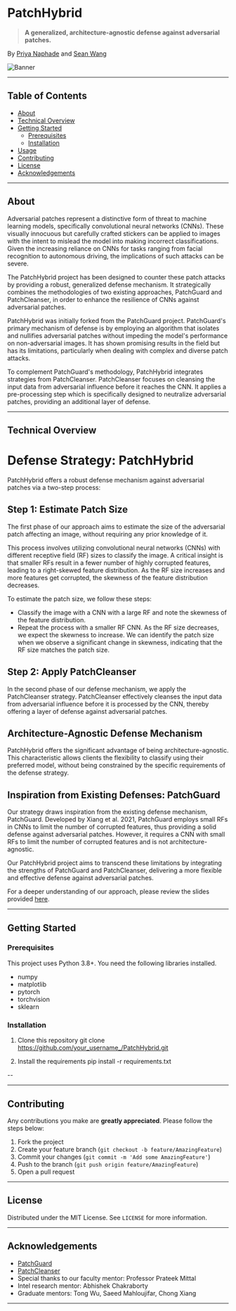 # PatchHybrid
> **A generalized, architecture-agnostic defense against adversarial patches.**  

By [Priya Naphade](https://github.com/pnaphade) and [Sean Wang](https://github.com/see-ann)

![Banner](https://user-images.githubusercontent.com/placeholder/banner.png)

---

## Table of Contents
- [About](#about)
- [Technical Overview](#technical-overview)
- [Getting Started](#getting-started)
  - [Prerequisites](#prerequisites)
  - [Installation](#installation)
- [Usage](#usage)
- [Contributing](#contributing)
- [License](#license)
- [Acknowledgements](#acknowledgements)

---

## About
Adversarial patches represent a distinctive form of threat to machine learning models, specifically convolutional neural networks (CNNs). These visually innocuous but carefully crafted stickers can be applied to images with the intent to mislead the model into making incorrect classifications. Given the increasing reliance on CNNs for tasks ranging from facial recognition to autonomous driving, the implications of such attacks can be severe.

The PatchHybrid project has been designed to counter these patch attacks by providing a robust, generalized defense mechanism. It strategically combines the methodologies of two existing approaches, PatchGuard and PatchCleanser, in order to enhance the resilience of CNNs against adversarial patches.

PatchHybrid was initially forked from the PatchGuard project. PatchGuard's primary mechanism of defense is by employing an algorithm that isolates and nullifies adversarial patches without impeding the model's performance on non-adversarial images. It has shown promising results in the field but has its limitations, particularly when dealing with complex and diverse patch attacks.

To complement PatchGuard's methodology, PatchHybrid integrates strategies from PatchCleanser. PatchCleanser focuses on cleansing the input data from adversarial influence before it reaches the CNN. It applies a pre-processing step which is specifically designed to neutralize adversarial patches, providing an additional layer of defense.

---

## Technical Overview
# Defense Strategy: PatchHybrid

PatchHybrid offers a robust defense mechanism against adversarial patches via a two-step process:

## Step 1: Estimate Patch Size

The first phase of our approach aims to estimate the size of the adversarial patch affecting an image, without requiring any prior knowledge of it. 

This process involves utilizing convolutional neural networks (CNNs) with different receptive field (RF) sizes to classify the image. A critical insight is that smaller RFs result in a fewer number of highly corrupted features, leading to a right-skewed feature distribution. As the RF size increases and more features get corrupted, the skewness of the feature distribution decreases.

To estimate the patch size, we follow these steps:

- Classify the image with a CNN with a large RF and note the skewness of the feature distribution.
- Repeat the process with a smaller RF CNN. As the RF size decreases, we expect the skewness to increase. We can identify the patch size when we observe a significant change in skewness, indicating that the RF size matches the patch size.

## Step 2: Apply PatchCleanser

In the second phase of our defense mechanism, we apply the PatchCleanser strategy. PatchCleanser effectively cleanses the input data from adversarial influence before it is processed by the CNN, thereby offering a layer of defense against adversarial patches.

## Architecture-Agnostic Defense Mechanism

PatchHybrid offers the significant advantage of being architecture-agnostic. This characteristic allows clients the flexibility to classify using their preferred model, without being constrained by the specific requirements of the defense strategy.

## Inspiration from Existing Defenses: PatchGuard

Our strategy draws inspiration from the existing defense mechanism, PatchGuard. Developed by Xiang et al. 2021, PatchGuard employs small RFs in CNNs to limit the number of corrupted features, thus providing a solid defense against adversarial patches. However, it requires a CNN with small RFs to limit the number of corrupted features and is not architecture-agnostic.

Our PatchHybrid project aims to transcend these limitations by integrating the strengths of PatchGuard and PatchCleanser, delivering a more flexible and effective defense against adversarial patches.


For a deeper understanding of our approach, please review the slides provided [here](https://docs.google.com/presentation/d/192jbgCVT67bNAeFHziwDVyU2CTjsPfjIsE-Ui7IVt9I/edit?usp=sharing).

---

## Getting Started

### Prerequisites
This project uses Python 3.8+. You need the following libraries installed.
- numpy
- matplotlib
- pytorch
- torchvision
- sklearn

### Installation
1. Clone this repository
git clone https://github.com/your_username_/PatchHybrid.git

2. Install the requirements
pip install -r requirements.txt

--

---

## Contributing
Any contributions you make are **greatly appreciated**. Please follow the steps below:

1. Fork the project
2. Create your feature branch (`git checkout -b feature/AmazingFeature`)
3. Commit your changes (`git commit -m 'Add some AmazingFeature'`)
4. Push to the branch (`git push origin feature/AmazingFeature`)
5. Open a pull request

---

## License
Distributed under the MIT License. See `LICENSE` for more information.

---

## Acknowledgements
- [PatchGuard](https://github.com/inspire-group/PatchGuard)
- [PatchCleanser](https://github.com/inspire-group/PatchCleanser)
- Special thanks to our faculty mentor: Professor Prateek Mittal
- Intel research mentor: Abhishek Chakraborty
- Graduate mentors: Tong Wu, Saeed Mahloujifar, Chong Xiang

---
